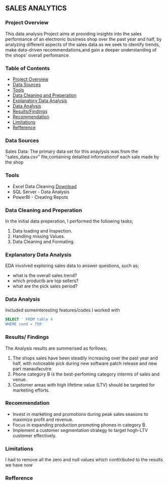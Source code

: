 ## SALES ANALYTICS

### Project Overview

This data analysis Project aims at providing insights into the sales performance of an electronic business shop over the past year and half, by analyzing different aspects of the sales data as we seek to identify trends, make data-driven recommendations,and gain a deeper understanding of the shops' overall perfomance.

### Table of Contents

- [Project Overview](#project-overview)
- [Data Sources](#data-sources)
- [Tools](#tools)
- [Data Cleaning and Preperation](#data-cleaning-and-preperation)
- [Explanatory Data Analysis](#explanatory-data-analysis)
- [Data Analysis](#data-analysis)
- [Results/Findings](#results-findings)
- [Recommendation](#recommendation)
- [Limitations](#limitations)
- [Refference](#refference)


### Data Sources

Sales Data: The primary data set for this anaylysis was from the "sales_data.csv" file,containing detaliled informationof  each sale made by the shop

### Tools

- Excel Data Cleaning [Download](https://excel.com/)
- SQL Server - Data Analysis
- PowerBI - Creating Repots

 ### Data Cleaning and Preperation
 In the initial data preperation, I performed the following tasks;
  1. Data loading and Inspection.
  2. Handling missing Values.
  3. Data Cleaning and Formating.

### Explanatory Data Analysis

EDA involved exploring sales data to answer questions, such as; 
-  what is the overall sales trend?
- which productb are top sellers?
- what are the pick sales period?

### Data Analysis

Included someinteresting features/codes I worked with

```SQL
SELECT ' FROM table 4
WHERE cond = 750
```

### Results/ Findings

The Analysis results are summerised as forllows;

1. The shops sales have been steadily increasing over the past year and half, with noticeable pick during new software patch release and new part manaufacutre.
2. Phone category B is the best-perfoming category interms of sales and venue.
3. Customer areas with high lifetime value (LTV) should be targeted for marketing efforts.

### Recommendation

- Invest in marketing and promotions during peak sales seasons to maximize profit and revenue.
- Focus in expanding production promoting phones in category B.
- Implement a customer segmentation strategy to target hogh-LTV customer effectively.

### Limitations
I had to remove all the zero and null values which conttributed to the results we have now




### Refference


  
